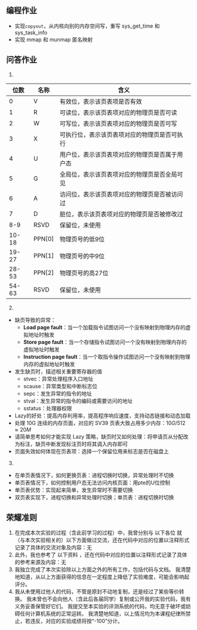 ## 编程作业
* 实现`copyout`，从内核向别的内存空间写，重写 sys_get_time 和 sys_task_info
* 实现 mmap 和 munmap 匿名映射


## 问答作业
1. 
| 位数 | 名称 | 含义 |
| --- | --- | --- |
| 0 | V | 有效位，表示该页表项是否有效 |
| 1 | R | 可读位，表示该页表项对应的物理页是否可读 |
| 2 | W | 可写位，表示该页表项对应的物理页是否可写 |
| 3 | X | 可执行位，表示该页表项对应的物理页是否可执行 |
| 4 | U | 用户位，表示该页表项对应的物理页是否属于用户态 |
| 5 | G | 全局位，表示该页表项对应的物理页是否全局可见 |
| 6 | A | 访问位，表示该页表项对应的物理页是否被访问过 |
| 7 | D | 脏位，表示该页表项对应的物理页是否被修改过 |
| 8-9 | RSVD | 保留位，未使用 |
| 10-18 | PPN[0] | 物理页号的低9位 |
| 19-27 | PPN[1] | 物理页号的中9位 |
| 28-53 | PPN[2] | 物理页号的高27位 |
| 54-63 | RSVD | 保留位，未使用 |


2. 
* 缺页导致的异常：
  * **Load page fault**：当一个加载指令试图访问一个没有映射到物理内存的虚拟地址时触发
  * **Store page fault**：当一个存储指令试图访问一个没有映射到物理内存的虚拟地址时触发
  * **Instruction page fault**：当一个取指令操作试图访问一个没有映射到物理内存的虚拟地址时触发
* 发生缺页时，描述相关重要寄存器的值
  * stvec：异常处理程序入口地址
  * scause：异常类型和中断标志位
  * sepc：发生异常的指令的地址
  * stval：发生异常的指令的编码或需要访问的地址
  * sstatus：处理器权限
* Lazy的好处：提高内存利用率，提高程序响应速度，支持动态链接和动态加载
* 处理 10G 连续的内存页面，对应的 SV39 页表大致占用多少内存：$10G / 512 \approx 20M$
* 请简单思考如何才能实现 Lazy 策略，缺页时又如何处理：将申请页从分配改为标注，缺页中断发现标注页时将其调入内存即可
* 页面失效如何体现在页表项：选择一个保留位用来标志是否在磁盘上



3. 
* 在单页表情况下，如何更换页表：进程切换时切换，异常处理时不切换
* 单页表情况下，如何控制用户态无法访问内核页面：用pte的U位控制
* 单页表优势：实现起来简单，发生异常时不需要切换
* 双页表实现下，进程切换和异常处理时切换；单页表：进程切换时切换



## 荣耀准则

1. 在完成本次实验的过程（含此前学习的过程）中，我曾分别与 以下各位 就（与本次实验相关的）以下方面做过交流，还在代码中对应的位置以注释形式记录了具体的交流对象及内容：无
2. 此外，我也参考了 以下资料 ，还在代码中对应的位置以注释形式记录了具体的参考来源及内容：无
3. 我独立完成了本次实验除以上方面之外的所有工作，包括代码与文档。 我清楚地知道，从以上方面获得的信息在一定程度上降低了实验难度，可能会影响起评分。
4. 我从未使用过他人的代码，不管是原封不动地复制，还是经过了某些等价转换。 我未曾也不会向他人（含此后各届同学）复制或公开我的实验代码，我有义务妥善保管好它们。 我提交至本实验的评测系统的代码，均无意于破坏或妨碍任何计算机系统的正常运转。 我清楚地知道，以上情况均为本课程纪律所禁止，若违反，对应的实验成绩将按“-100”分计。